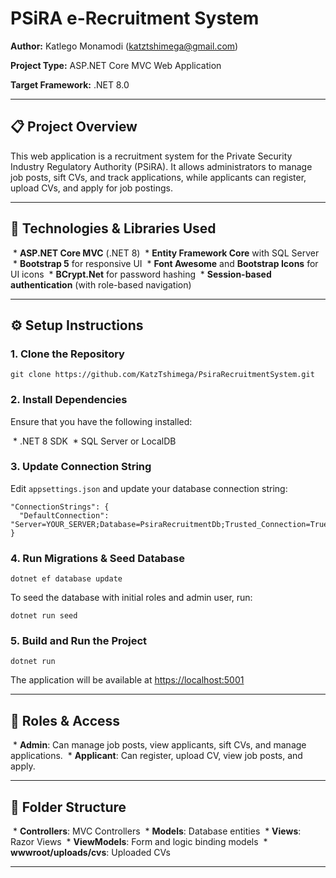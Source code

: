 PSiRA e-Recruitment System
==========================

**Author:** Katlego Monamodi ([katztshimega@gmail.com](mailto:katztshimega@gmail.com))

**Project Type:** ASP.NET Core MVC Web Application

**Target Framework:** .NET 8.0

* * *

📋 Project Overview
-------------------

This web application is a recruitment system for the Private Security Industry Regulatory Authority (PSiRA). It allows administrators to manage job posts, sift CVs, and track applications, while applicants can register, upload CVs, and apply for job postings.

* * *

🧰 Technologies & Libraries Used
--------------------------------

 *   **ASP.NET Core MVC** (.NET 8)
 *   **Entity Framework Core** with SQL Server
 *   **Bootstrap 5** for responsive UI
 *   **Font Awesome** and **Bootstrap Icons** for UI icons
 *   **BCrypt.Net** for password hashing
 *   **Session-based authentication** (with role-based navigation)

* * *

⚙️ Setup Instructions
---------------------

### 1\. Clone the Repository

    git clone https://github.com/KatzTshimega/PsiraRecruitmentSystem.git

### 2\. Install Dependencies

Ensure that you have the following installed:

 *   .NET 8 SDK
 *   SQL Server or LocalDB

### 3\. Update Connection String

Edit `appsettings.json` and update your database connection string:

    "ConnectionStrings": {
      "DefaultConnection": "Server=YOUR_SERVER;Database=PsiraRecruitmentDb;Trusted_Connection=True;MultipleActiveResultSets=true"
    }

### 4\. Run Migrations & Seed Database

    dotnet ef database update

To seed the database with initial roles and admin user, run:

    dotnet run seed

### 5\. Build and Run the Project

    dotnet run

The application will be available at [https://localhost:5001](https://localhost:5001)

* * *

👤 Roles & Access
-----------------

 *   **Admin**: Can manage job posts, view applicants, sift CVs, and manage applications.
 *   **Applicant**: Can register, upload CV, view job posts, and apply.

* * *

📂 Folder Structure
-------------------

 *   **Controllers**: MVC Controllers
 *   **Models**: Database entities
 *   **Views**: Razor Views
 *   **ViewModels**: Form and logic binding models
 *   **wwwroot/uploads/cvs**: Uploaded CVs

* * *

